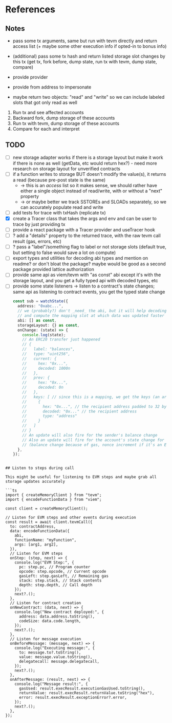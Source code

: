# References

## Notes

- pass some tx arguments, same but run with tevm directly and return access list (+ maybe some other execution info if opted-in to bonus info)
- (additional) pass some tx hash and return listed storage slot changes by this tx (get tx, fork before, dump state, run tx with tevm, dump state, compare)

- provide provider
- provide from address to impersonate
- maybe return two objects: "read" and "write" so we can include labeled slots that got only read as well

1. Run tx and see affected accounts
2. Backward fork, dump storage of these accounts
3. Run tx with tevm, dump storage of these accounts
4. Compare for each and interpret

## TODO

- [ ] new storage adapter works if there is a storage layout but make it work if there is none as well (getData, etc would return hex?) - need more research on storage layout for unverified contracts
- [ ] if a function writes to storage BUT doesn't modify the value(s), it returns a read (because pre-post state is the same)
  - -> this is an _access_ list so it makes sense, we should rather have either a single object instead of read/write, with or without a "next" property
  - -> or maybe better we track SSTOREs and SLOADs separately, so we can accurately populate read and write
- [ ] add tests for trace with txHash (replicate tx)
- [x] create a Tracer class that takes the args and env and can be user to trace by just providing tx
- [ ] provide a react package with a Tracer provider and useTracer hook
- [ ] ? add a "details" property to the returned trace, with the raw tevm call result (gas, errors, etc)
- [ ] ? pass a "label"/something flag to label or not storage slots (default true, but setting to false would save a lot on compute)
- [ ] export types and utilities for decoding abi types and mention on readme? or don't bloat the package? maybe would be good as a second package provided lattice authorization
- [ ] provide same api as viem/tevm with "as const" abi except it's with the storage layout, and you get a fully typed api with decoded types, etc
- [ ] provide some state listeners -> listen to a contract's state changes; same api as listening to contract events, you get the typed state change
  ```typescript
  const sub = watchState({
    address: "0xabc...",
    // we (probably?) don't _need_ the abi, but it will help decoding inputs on function calls to retrieve potential mapping keys
    // and compute the mapping slot at which data was updated faster (we prioritize keys with known types), or even to compute it at all
    abi: [] as const,
    storageLayout: {} as const,
    onChange: (state) => {
      console.log(state);
      // An ERC20 transfer just happened
      // {
      //   label: "balances",
      //   type: "uint256",
      //   current: {
      //     hex: "0x...",
      //     decoded: 1000n
      //   },
      //   prev: {
      //     hex: "0x...",
      //     decoded: 0n
      //   },
      //   keys: [ // since this is a mapping, we get the keys (an array in case it's a nested mapping)
      //     {
      //       hex: "0x...", // the recipient address padded to 32 bytes
      //       decoded: "0x..." // the recipient address
      //       type: "address"
      //     }
      //   ]
      // }
      // An update will also fire for the sender's balance change
      // Also an update will fire for the account's state change for whoever made the transaction
      // (balance change because of gas, nonce increment if it's an EOA)
    },
  });
  ```

````

## Listen to steps during call

This might be useful for listening to EVM steps and maybe grab all storage updates accurately

```ts
import { createMemoryClient } from "tevm";
import { encodeFunctionData } from "viem";

const client = createMemoryClient();

// Listen for EVM steps and other events during execution
const result = await client.tevmCall({
  to: contractAddress,
  data: encodeFunctionData({
    abi,
    functionName: "myFunction",
    args: [arg1, arg2],
  }),
  // Listen for EVM steps
  onStep: (step, next) => {
    console.log("EVM Step:", {
      pc: step.pc, // Program counter
      opcode: step.opcode, // Current opcode
      gasLeft: step.gasLeft, // Remaining gas
      stack: step.stack, // Stack contents
      depth: step.depth, // Call depth
    });
    next?.();
  },
  // Listen for contract creation
  onNewContract: (data, next) => {
    console.log("New contract deployed:", {
      address: data.address.toString(),
      codeSize: data.code.length,
    });
    next?.();
  },
  // Listen for message execution
  onBeforeMessage: (message, next) => {
    console.log("Executing message:", {
      to: message.to?.toString(),
      value: message.value.toString(),
      delegatecall: message.delegatecall,
    });
    next?.();
  },
  onAfterMessage: (result, next) => {
    console.log("Message result:", {
      gasUsed: result.execResult.executionGasUsed.toString(),
      returnValue: result.execResult.returnValue.toString("hex"),
      error: result.execResult.exceptionError?.error,
    });
    next?.();
  },
});
````
